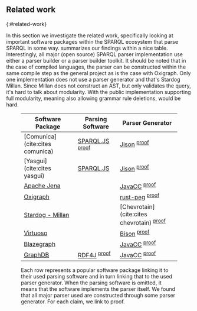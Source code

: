 ## Related work
{:#related-work}

<!--
<span class="comment" data-author="RT">If you have space for it, I also recommend adding a related work section. Maybe you can find some SPARQL parsing-related research papers. For example, Yasqui has a paper, which should probably be cited. SPARQL.js is also an important one, not sure if it has a paper. Comunica could be discussed briefly as well. And then there are the different SPARQL parsers in existence, which could be mentioned, such as Jena, Oxigraph, ... A detailed survey is not necessary though, we can keep this for the next paper. But a high-level overview may be good to have.</span>
-->

In this section we investigate the related work,
specifically looking at important software packages within the SPARQL ecosystem that parse SPARQL in some way. 
[](#parsers-gird) summarizes our findings within a nice table.
Interestingly, all major (open source) SPARQL parser implementation use either a parser builder or a parser builder toolkit.
It should be noted that in the case of compiled languages, the parser can be constructed within the same compile step as the general project as is the case with Oxigraph.
Only one implementation does not use a parser generator and that's Stardog Millan.
Since Millan does not construct an AST, but only validates the query, it's hard to talk about modularity.
With the public implementation supporting full modularity, meaning also allowing grammar rule deletions, would be hard.   

<figure id="parsers-gird">
<div>

<table>
    <thead><tr>
        <th>Software Package</th><th>Parsing Software</th><th>Parser Generator</th>
    </tr></thead>
    <tbody><tr>
        <td>[Comunica](cite:cites comunica)</td>
        <td><a href="https://www.npmjs.com/package/sparqljs">SPARQL.JS</a>
        <sup><a href="https://github.com/comunica/comunica/blob/94e1eacab069551590cc250074b36bce08720c4c/packages/actor-query-parse-sparql/package.json#L50">proof</a></sup>
        </td>
        <td><a href="https://www.npmjs.com/package/jison">Jison</a>
        <sup><a href="https://github.com/RubenVerborgh/SPARQL.js/blob/13cc3d2ee4d2528b85d8b25cfbf886597dd100c1/lib/sparql.jison">proof</a></sup>
        </td>
    </tr><tr>
        <td>[Yasgui](cite:cites yasgui)</td>
        <td><a href="https://www.npmjs.com/package/sparqljs">SPARQL.JS</a></td>
        <td><a href="https://www.npmjs.com/package/jison">Jison</a>
        <sup><a href="https://github.com/RubenVerborgh/SPARQL.js/blob/13cc3d2ee4d2528b85d8b25cfbf886597dd100c1/lib/sparql.jison">proof</a></sup>
        </td>
    </tr><tr>
        <td><a href="https://jena.apache.org/">Apache Jena</a></td>
        <td></td>
        <td><a href="https://javacc.github.io/javacc/">JavaCC</a>
        <sup><a href="https://github.com/apache/jena/blob/3b6fb69d4ef78f4f130235a8fccb853291ea2b47/jena-arq/src/main/java/org/apache/jena/sparql/lang/sparql_10/SPARQLParser10.java">proof</a></sup>
        </td>
    </tr><tr>
        <td><a href="https://github.com/oxigraph/oxigraph">Oxigraph</a></td>
        <td></td>
        <td><a href="https://github.com/kevinmehall/rust-peg">rust-peg</a>
        <sup><a href="https://github.com/oxigraph/oxigraph/blob/2247319a1ff9132fd574d56db40f7178da938000/lib/spargebra/src/parser.rs#L778">proof</a></sup>
        </td>
    </tr><tr>
        <td><a href="https://github.com/stardog-union/millan">Stardog - Millan</a></td>
        <td></td>
        <td>[Chevrotain](cite:cites chevrotain)
        <sup><a href="https://github.com/stardog-union/millan/blob/fc0c04b1818d20c68cf7fceb41f6ba0ee8258bd5/src/sparql/BaseSparqlParser.ts">proof</a></sup>
        </td>
    </tr><tr>
        <td><a href="https://virtuoso.openlinksw.com/">Virtuoso</a></td>
        <td></td>
        <td><a href="https://www.gnu.org/software/bison/">Bison</a>
        <sup><a href="https://github.com/openlink/virtuoso-opensource/blob/23cff6731d6f8f431bde314453ec07038cc62bf5/README.GIT.md#package-dependencies">proof</a></sup>
        </td>
    </tr><tr>
        <td><a href="https://github.com/blazegraph/database/">Blazegraph</a></td>
        <td></td>
        <td><a href="https://javacc.github.io/javacc/">JavaCC</a>
        <sup><a href="https://github.com/blazegraph/database/blob/829ce8241ec29fddf7c893f431b57c8cf4221baf/sparql-grammar/src/main/java/com/bigdata/rdf/sail/sparql/ast/sparql.jj">proof</a></sup>
        </td>
    </tr><tr>
        <td><a href="https://www.ontotext.com/products/graphdb/">GraphDB</a></td>
        <td><a href="https://rdf4j.org/">RDF4J</a>
        <sup><a href="https://github.com/eclipse-rdf4j/rdf4j/tree/b33d91485502d2f5266916c0581960e41b8f28b5/core/queryparser/sparql/JavaCC">proof</a></sup>
        </td>
        <td><a href="https://javacc.github.io/javacc/">JavaCC</a>
        <sup><a href="https://github.com/eclipse-rdf4j/rdf4j/tree/b33d91485502d2f5266916c0581960e41b8f28b5/core/queryparser/sparql/JavaCC">proof</a></sup>
        </td>
    </tr>
</tbody>
</table>

</div>
<figcaption markdown="block">
Each row represents a popular software package linking it to their used parsing software and in turn linking that to the used parser generator.
When the parsing software is omitted, it means that the software implements the parser itself.  
We found that all major parser used are constructed through some parser generator.
For each claim, we link to proof.
</figcaption>
</figure>


